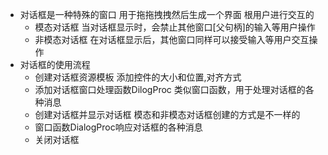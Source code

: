 * 对话框是一种特殊的窗口  用于拖拖拽拽然后生成一个界面 根用户进行交互的
    + 模态对话框 当对话框显示时，会禁止其他窗口[父句柄]的输入等用户操作
    + 非模态对话框 在对话框显示后，其他窗口同样可以接受输入等用户交互操作 
* 对话框的使用流程
    + 创建对话框资源模板 添加控件的大小和位置,对齐方式
    + 添加对话框窗口处理函数DilogProc 类似窗口函数，用于处理对话框的各种消息
    + 创建对话框并显示对话框 模态和非模态对话框创建的方式是不一样的
    + 窗口函数DialogProc响应对话框的各种消息
    + 关闭对话框